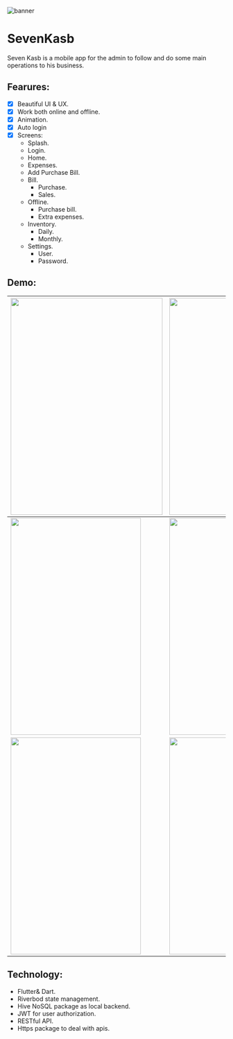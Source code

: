 ![banner](https://user-images.githubusercontent.com/58103293/147350309-f298cfe2-2abf-48b4-b09a-6e00df5272ff.png)
# SevenKasb
Seven Kasb is a mobile app for the admin to follow and do some main operations to his business.
## Fearures:
- [x] Beautiful UI & UX.
- [x] Work both online and offline. 
- [x] Animation.
- [x] Auto login
- [x] Screens:
    * Splash.
    * Login.
    * Home.
    * Expenses.
    * Add Purchase Bill.
    * Bill.
        - Purchase.
        - Sales.
    * Offline.
        - Purchase bill.
        - Extra expenses.
    * Inventory.
        - Daily.
        - Monthly.  
    * Settings.
        - User.
        - Password.
        
## Demo:
| <img src="https://user-images.githubusercontent.com/58103293/147123629-81dc38ab-6b05-412a-b0e5-0c7e1602ecee.png" width="350" height="500"> | <img src="https://user-images.githubusercontent.com/58103293/147123634-47f32c32-235b-42f0-b54b-4d49cd25ba74.png" width="350" height="500"> | <img src="https://user-images.githubusercontent.com/58103293/147123642-99e681f5-8cc7-4aff-8b6d-ffcbf79f3e7c.png" width="350" height="500"> | <img src="https://user-images.githubusercontent.com/58103293/147123647-9852bb32-174e-41f6-8c64-573bbd35a93c.png" width="350" height="500"> |
|--------------------------------------------------------------------------------------------------------------------------------------------|--------------------------------------------------------------------------------------------------------------------------------------------|--------------------------------------------------------------------------------------------------------------------------------------------|--------------------------------------------------------------------------------------------------------------------------------------------|
| <img src="https://user-images.githubusercontent.com/58103293/147123650-b974ce21-3052-4096-b2e3-3fa9f9192b68.png" width="300" height="500"> | <img src="https://user-images.githubusercontent.com/58103293/147123652-f40c15aa-50ec-4583-8321-29c9456b66a0.png" width="300" height="500"> | <img src="https://user-images.githubusercontent.com/58103293/147123627-e22aff27-0108-4ded-84b2-6f36c87a9a4d.png" width="300" height="500"> | <img src="https://user-images.githubusercontent.com/58103293/147123619-b58bc027-195d-4826-908f-0853aaffe0b4.png" width="300" height="500"> |
| <img src="https://user-images.githubusercontent.com/58103293/147123621-f9cee618-7d6f-4423-b87b-45e1f7481aa4.png" width="300" height="500"> | <img src="https://user-images.githubusercontent.com/58103293/147123600-4dd9f1d3-a5c2-4046-bea6-de8043dd83e4.png" width="300" height="500"> | <img src="https://user-images.githubusercontent.com/58103293/147123613-2e7c6c55-cce2-409d-beec-b409a4b2c608.png" width="300" height="500"> |                                                                                                                                            |
  ## Technology:
- Flutter& Dart. 
- Riverbod state management.
- Hive NoSQL package as local backend.
- JWT for user authorization.
- RESTful API.
- Https package to deal with apis.
